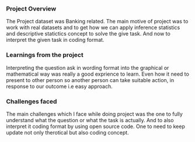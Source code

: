 ### Project Overview

 The Project dataset was Banking related. The main motive of project was to work with real datasets and to get how we can apply inference statistics and descriptive statictics concept to solve the give task. And now to interpret the given task in coding format.


### Learnings from the project

 Interpreting the question ask in wording format into the graphical or mathematical way was really a good exprience to learn. Even how it need to present to other person so another person can take suitable action, in response to our outcome i.e easy approach.


### Challenges faced

 The main challenges which I face while doing project was the one to fully understand what the question or what the task is actually. And to also interpret it coding format by using open source code. One to need to keep update not only therotical but also coding concept.


